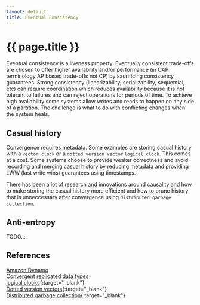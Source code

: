 ```yaml
---
layout: default
title: Eventual Consistency
---
```


# {{ page.title }}

Eventual consistency is a liveness property. Eventually consistent trade-offs are chosen to offer higher availability and/or performance (in CAP terminology AP biased trade-offs not CP) by sacrificing consistency guarantees. Strong consistency (linearizability, serializability, sequential, etc) can require coordination which reduces availability because it is not tolerant to failures and can reject operations for periods of time. To achieve high availability some systems allow writes and reads to happen on any side of a partition. The challenge is what to do with conflicting changes when the system heals.

## Casual history
Convergence requires metadata. Some examples are storing casual history with a `vector clock` or a `dotted version vector` `logical clock`. This comes at a cost. Some systems choose to provide weaker correctness and avoid recording and merging casual history by reducing metadata and providing LWW (last write wins) guarantees using timestamps.

There has been a lot of research and innovations around causality and how to make storing the casual history more efficient and how to prune history that is unneccessary after convergence using `distributed garbage collection`.

## Anti-entropy
TODO...

## References
[Amazon Dynamo](dynamo.html)    
[Convergent replicated data types](crdt.html)    
[logical clocks](http://research.microsoft.com/en-us/um/people/lamport/pubs/time-clocks.pdf){:target="_blank"}   
[Dotted version vectors](http://arxiv.org/pdf/1011.5808v1.pdf){:target="_blank"}    
[Distributed garbage collection](http://citeseerx.ist.psu.edu/viewdoc/download?doi=10.1.1.30.7337&rep=rep1&type=pdf){:target="_blank"}     
